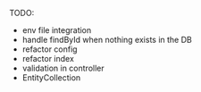 TODO:
- env file integration
- handle findById when nothing exists in the DB
- refactor config
- refactor index
- validation in controller
- EntityCollection